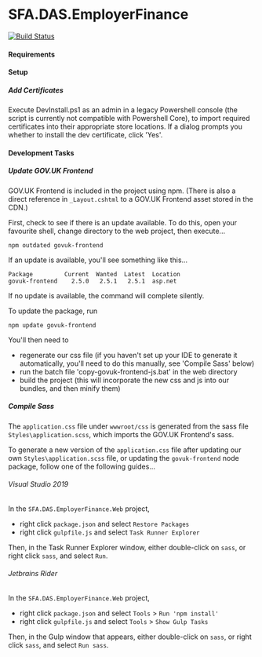 # SFA.DAS.EmployerFinance

[![Build Status](https://sfa-gov-uk.visualstudio.com/Digital%20Apprenticeship%20Service/_apis/build/status/Manage%20Apprenticeships/das-employerfinance?branchName=master)](https://sfa-gov-uk.visualstudio.com/Digital%20Apprenticeship%20Service/_build/latest?definitionId=1212?branchName=master)

#### Requirements

#### Setup

##### Add Certificates

Execute DevInstall.ps1 as an admin in a legacy Powershell console (the script is currently not compatible with Powershell Core), to import required certificates into their appropriate store locations. If a dialog prompts you whether to install the dev certificate, click 'Yes'.

#### Development Tasks
 
##### Update GOV.UK Frontend

GOV.UK Frontend is included in the project using npm. (There is also a direct reference in `_Layout.cshtml` to a GOV.UK Frontend asset stored in the CDN.)

First, check to see if there is an update available. To do this, open your favourite shell, change directory to the web project, then execute...

`npm outdated govuk-frontend`

If an update is available, you'll see something like this...

```
Package         Current  Wanted  Latest  Location
govuk-frontend    2.5.0   2.5.1   2.5.1  asp.net
``` 

If no update is available, the command will complete silently.

To update the package, run

`npm update govuk-frontend`

You'll then need to

* regenerate our css file (if you haven't set up your IDE to generate it automatically, you'll need to do this manually, see 'Compile Sass' below)
* run the batch file 'copy-govuk-frontend-js.bat' in the web directory
* build the project (this will incorporate the new css and js into our bundles, and then minify them)

##### Compile Sass

The `application.css` file under `wwwroot/css` is generated from the sass file `Styles\application.scss`, which imports the GOV.UK Frontend's sass.

To generate a new version of the `application.css` file after updating our own `Styles\application.scss` file, or updating the `govuk-frontend` node package, follow one of the following guides...

###### Visual Studio 2019

In the `SFA.DAS.EmployerFinance.Web` project,

* right click `package.json` and select `Restore Packages`
* right click `gulpfile.js` and select `Task Runner Explorer`

Then, in the Task Runner Explorer window, either double-click on `sass`, or right click `sass`, and select `Run`.

###### Jetbrains Rider

In the `SFA.DAS.EmployerFinance.Web` project,

* right click `package.json` and select `Tools` > `Run 'npm install'`
* right click `gulpfile.js` and select `Tools` > `Show Gulp Tasks`

Then, in the Gulp window that appears, either double-click on `sass`, or right click `sass`, and select `Run sass`.